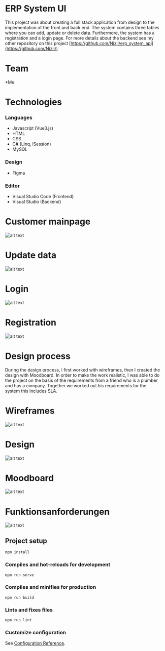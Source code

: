 # ERP System UI

This project was about creating a full stack application from design to the implementation of the front and back end. The system contains three tables where you can add, update or delete data. Furthermore, the system has a registration and a login page.
For more details about the backend see my other repository on this project [https://github.com/Nizii/erp_system_api](https://github.com/Nizii/)

# Team
*Me

# Technologies
### Languages
* Javascript (Vue3.js)
* HTML
* CSS
* C# (Linq, ISession)
* MySQL

### Design
* Figma

### Editor 
* Visual Studio Code (Frontend)
* Visual Studio (Backend)

# Customer mainpage
![alt text](https://github.com/Nizii/ui/blob/master/src/assets/Home.PNG)

# Update data
![alt text](https://github.com/Nizii/ui/blob/master/src/assets/Update.PNG)

# Login
![alt text](https://github.com/Nizii/ui/blob/master/src/assets/Login.PNG)

# Registration
![alt text](https://github.com/Nizii/ui/blob/master/src/assets/SignUp.PNG)

# Design process
During the design process, I first worked with wireframes, then I created the design with Moodboard.
In order to make the work realistic, I was able to do the project on the basis of the requirements from a friend who is a plumber and has a company. Together we worked out his requirements for the system this includes SLA.

# Wireframes
![alt text](https://github.com/Nizii/ui/blob/master/src/assets/Wire.PNG)

# Design
![alt text](https://github.com/Nizii/ui/blob/master/src/assets/Design.PNG)

# Moodboard
![alt text](https://github.com/Nizii/ui/blob/master/src/assets/Mood.PNG)

# Funktionsanforderungen
![alt text](https://github.com/Nizii/ui/blob/master/src/assets/RK.PNG)


## Project setup
```
npm install
```

### Compiles and hot-reloads for development
```
npm run serve
```

### Compiles and minifies for production
```
npm run build
```

### Lints and fixes files
```
npm run lint
```

### Customize configuration
See [Configuration Reference](https://cli.vuejs.org/config/).
